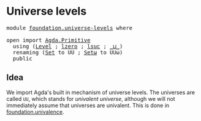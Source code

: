 # Universe levels

<pre class="Agda"><a id="28" class="Keyword">module</a> <a id="35" href="foundation.universe-levels.html" class="Module">foundation.universe-levels</a> <a id="62" class="Keyword">where</a>

<a id="69" class="Keyword">open</a> <a id="74" class="Keyword">import</a> <a id="81" href="Agda.Primitive.html" class="Module">Agda.Primitive</a>
  <a id="98" class="Keyword">using</a> <a id="104" class="Symbol">(</a><a id="105" href="Agda.Primitive.html#591" class="Postulate">Level</a> <a id="111" class="Symbol">;</a> <a id="113" href="Agda.Primitive.html#758" class="Primitive">lzero</a> <a id="119" class="Symbol">;</a> <a id="121" href="Agda.Primitive.html#774" class="Primitive">lsuc</a> <a id="126" class="Symbol">;</a> <a id="128" href="Agda.Primitive.html#804" class="Primitive Operator">_⊔_</a><a id="131" class="Symbol">)</a>
  <a id="135" class="Keyword">renaming</a> <a id="144" class="Symbol">(</a><a id="145" href="Agda.Primitive.html#320" class="Primitive">Set</a> <a id="149" class="Symbol">to</a> <a id="152" class="Primitive">UU</a> <a id="155" class="Symbol">;</a> <a id="157" href="Agda.Primitive.html#375" class="Primitive">Setω</a> <a id="162" class="Symbol">to</a> <a id="165" class="Primitive">UUω</a><a id="168" class="Symbol">)</a>
  <a id="172" class="Keyword">public</a>
</pre>
## Idea

We import Agda's built in mechanism of universe levels. The universes are called
`UU`, which stands for _univalent universe_, although we will not immediately
assume that universes are univalent. This is done in
[foundation.univalence](foundation.univalence.md).
